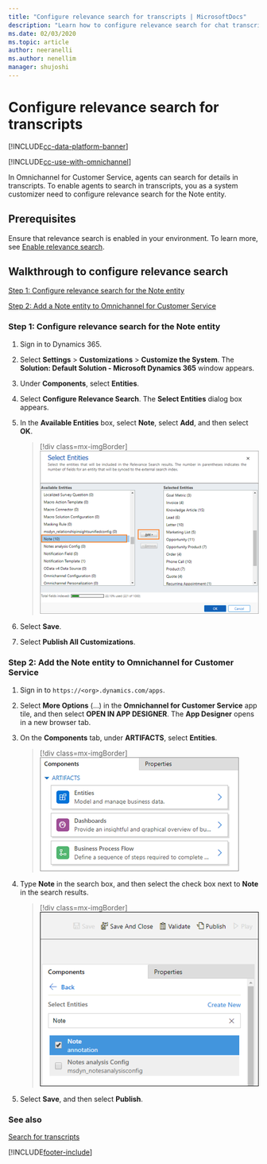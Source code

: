 ```yaml
---
title: "Configure relevance search for transcripts | MicrosoftDocs"
description: "Learn how to configure relevance search for chat transcript so agents can search in Omnichannel for Customer Service."
ms.date: 02/03/2020
ms.topic: article
author: neeranelli
ms.author: nenellim
manager: shujoshi
---
```

# Configure relevance search for transcripts 

[!INCLUDE[cc-data-platform-banner](../includes/cc-data-platform-banner.md)]

[!INCLUDE[cc-use-with-omnichannel](../includes/cc-use-with-omnichannel.md)]


In Omnichannel for Customer Service, agents can search for details in transcripts. To enable agents to search in transcripts, you as a system customizer need to configure relevance search for the Note entity.

## Prerequisites

Ensure that relevance search is enabled in your environment. To learn more, see [Enable relevance search](/power-platform/admin/configure-relevance-search-organization#enable-relevance-search).
 
## Walkthrough to configure relevance search

[Step 1: Configure relevance search for the Note entity](#step1)

[Step 2: Add a Note entity to Omnichannel for Customer Service](#step2)

### Step 1: Configure relevance search for the Note entity<a name="step1"></a>

1. Sign in to Dynamics 365.

2. Select **Settings** > **Customizations** > **Customize the System**. The **Solution: Default Solution - Microsoft Dynamics 365** window appears.

3. Under **Components**, select **Entities**.

4. Select **Configure Relevance Search**. The **Select Entities** dialog box appears.

5. In the **Available Entities** box, select **Note**, select **Add**, and then select **OK**.

    > [!div class=mx-imgBorder]
    > ![Add the Note entity](media/add-note-entity.png "Add the Note entity")  

6. Select **Save**.

7. Select **Publish All Customizations**. 

<a name="step2"></a>

### Step 2: Add the Note entity to Omnichannel for Customer Service

1. Sign in to `https://<org>.dynamics.com/apps`.

2. Select **More Options** (...) in the **Omnichannel for Customer Service** app tile, and then select **OPEN IN APP DESIGNER**. The **App Designer** opens in a new browser tab.

3. On the **Components** tab, under **ARTIFACTS**, select **Entities**.

    > [!div class=mx-imgBorder]
    > ![Select entities](media/app-designer-entities.png "Select entities") 

4. Type **Note** in the search box, and then select the check box next to **Note** in the search results.

    > [!div class=mx-imgBorder]
    > ![Select Note](media/select-note.png "Select Note") 

5. Select **Save**, and then select **Publish**.

### See also

[Search for transcripts](oc-search-transcipts.md)


[!INCLUDE[footer-include](../includes/footer-banner.md)]
